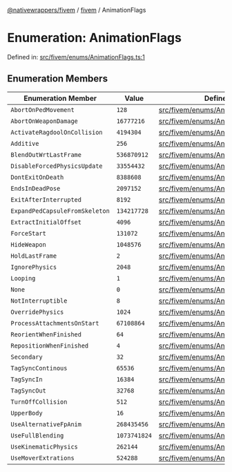 [@nativewrappers/fivem](../../README.md) / [fivem](../README.md) / AnimationFlags

# Enumeration: AnimationFlags

Defined in: [src/fivem/enums/AnimationFlags.ts:1](https://github.com/nativewrappers/fivem/blob/b9a4f02a0f902a29cccc3c350b3c8379abeb4a1b/src/fivem/enums/AnimationFlags.ts#L1)

## Enumeration Members

| Enumeration Member | Value | Defined in |
| ------ | ------ | ------ |
| <a id="abortonpedmovement"></a> `AbortOnPedMovement` | `128` | [src/fivem/enums/AnimationFlags.ts:10](https://github.com/nativewrappers/fivem/blob/b9a4f02a0f902a29cccc3c350b3c8379abeb4a1b/src/fivem/enums/AnimationFlags.ts#L10) |
| <a id="abortonweapondamage"></a> `AbortOnWeaponDamage` | `16777216` | [src/fivem/enums/AnimationFlags.ts:27](https://github.com/nativewrappers/fivem/blob/b9a4f02a0f902a29cccc3c350b3c8379abeb4a1b/src/fivem/enums/AnimationFlags.ts#L27) |
| <a id="activateragdooloncollision"></a> `ActivateRagdoolOnCollision` | `4194304` | [src/fivem/enums/AnimationFlags.ts:25](https://github.com/nativewrappers/fivem/blob/b9a4f02a0f902a29cccc3c350b3c8379abeb4a1b/src/fivem/enums/AnimationFlags.ts#L25) |
| <a id="additive"></a> `Additive` | `256` | [src/fivem/enums/AnimationFlags.ts:11](https://github.com/nativewrappers/fivem/blob/b9a4f02a0f902a29cccc3c350b3c8379abeb4a1b/src/fivem/enums/AnimationFlags.ts#L11) |
| <a id="blendoutwrtlastframe"></a> `BlendOutWrtLastFrame` | `536870912` | [src/fivem/enums/AnimationFlags.ts:32](https://github.com/nativewrappers/fivem/blob/b9a4f02a0f902a29cccc3c350b3c8379abeb4a1b/src/fivem/enums/AnimationFlags.ts#L32) |
| <a id="disableforcedphysicsupdate"></a> `DisableForcedPhysicsUpdate` | `33554432` | [src/fivem/enums/AnimationFlags.ts:28](https://github.com/nativewrappers/fivem/blob/b9a4f02a0f902a29cccc3c350b3c8379abeb4a1b/src/fivem/enums/AnimationFlags.ts#L28) |
| <a id="dontexitondeath"></a> `DontExitOnDeath` | `8388608` | [src/fivem/enums/AnimationFlags.ts:26](https://github.com/nativewrappers/fivem/blob/b9a4f02a0f902a29cccc3c350b3c8379abeb4a1b/src/fivem/enums/AnimationFlags.ts#L26) |
| <a id="endsindeadpose"></a> `EndsInDeadPose` | `2097152` | [src/fivem/enums/AnimationFlags.ts:24](https://github.com/nativewrappers/fivem/blob/b9a4f02a0f902a29cccc3c350b3c8379abeb4a1b/src/fivem/enums/AnimationFlags.ts#L24) |
| <a id="exitafterinterrupted"></a> `ExitAfterInterrupted` | `8192` | [src/fivem/enums/AnimationFlags.ts:16](https://github.com/nativewrappers/fivem/blob/b9a4f02a0f902a29cccc3c350b3c8379abeb4a1b/src/fivem/enums/AnimationFlags.ts#L16) |
| <a id="expandpedcapsulefromskeleton"></a> `ExpandPedCapsuleFromSkeleton` | `134217728` | [src/fivem/enums/AnimationFlags.ts:30](https://github.com/nativewrappers/fivem/blob/b9a4f02a0f902a29cccc3c350b3c8379abeb4a1b/src/fivem/enums/AnimationFlags.ts#L30) |
| <a id="extractinitialoffset"></a> `ExtractInitialOffset` | `4096` | [src/fivem/enums/AnimationFlags.ts:15](https://github.com/nativewrappers/fivem/blob/b9a4f02a0f902a29cccc3c350b3c8379abeb4a1b/src/fivem/enums/AnimationFlags.ts#L15) |
| <a id="forcestart"></a> `ForceStart` | `131072` | [src/fivem/enums/AnimationFlags.ts:20](https://github.com/nativewrappers/fivem/blob/b9a4f02a0f902a29cccc3c350b3c8379abeb4a1b/src/fivem/enums/AnimationFlags.ts#L20) |
| <a id="hideweapon"></a> `HideWeapon` | `1048576` | [src/fivem/enums/AnimationFlags.ts:23](https://github.com/nativewrappers/fivem/blob/b9a4f02a0f902a29cccc3c350b3c8379abeb4a1b/src/fivem/enums/AnimationFlags.ts#L23) |
| <a id="holdlastframe"></a> `HoldLastFrame` | `2` | [src/fivem/enums/AnimationFlags.ts:4](https://github.com/nativewrappers/fivem/blob/b9a4f02a0f902a29cccc3c350b3c8379abeb4a1b/src/fivem/enums/AnimationFlags.ts#L4) |
| <a id="ignorephysics"></a> `IgnorePhysics` | `2048` | [src/fivem/enums/AnimationFlags.ts:14](https://github.com/nativewrappers/fivem/blob/b9a4f02a0f902a29cccc3c350b3c8379abeb4a1b/src/fivem/enums/AnimationFlags.ts#L14) |
| <a id="looping"></a> `Looping` | `1` | [src/fivem/enums/AnimationFlags.ts:3](https://github.com/nativewrappers/fivem/blob/b9a4f02a0f902a29cccc3c350b3c8379abeb4a1b/src/fivem/enums/AnimationFlags.ts#L3) |
| <a id="none"></a> `None` | `0` | [src/fivem/enums/AnimationFlags.ts:2](https://github.com/nativewrappers/fivem/blob/b9a4f02a0f902a29cccc3c350b3c8379abeb4a1b/src/fivem/enums/AnimationFlags.ts#L2) |
| <a id="notinterruptible"></a> `NotInterruptible` | `8` | [src/fivem/enums/AnimationFlags.ts:6](https://github.com/nativewrappers/fivem/blob/b9a4f02a0f902a29cccc3c350b3c8379abeb4a1b/src/fivem/enums/AnimationFlags.ts#L6) |
| <a id="overridephysics"></a> `OverridePhysics` | `1024` | [src/fivem/enums/AnimationFlags.ts:13](https://github.com/nativewrappers/fivem/blob/b9a4f02a0f902a29cccc3c350b3c8379abeb4a1b/src/fivem/enums/AnimationFlags.ts#L13) |
| <a id="processattachmentsonstart"></a> `ProcessAttachmentsOnStart` | `67108864` | [src/fivem/enums/AnimationFlags.ts:29](https://github.com/nativewrappers/fivem/blob/b9a4f02a0f902a29cccc3c350b3c8379abeb4a1b/src/fivem/enums/AnimationFlags.ts#L29) |
| <a id="reorientwhenfinished"></a> `ReorientWhenFinished` | `64` | [src/fivem/enums/AnimationFlags.ts:9](https://github.com/nativewrappers/fivem/blob/b9a4f02a0f902a29cccc3c350b3c8379abeb4a1b/src/fivem/enums/AnimationFlags.ts#L9) |
| <a id="repositionwhenfinished"></a> `RepositionWhenFinished` | `4` | [src/fivem/enums/AnimationFlags.ts:5](https://github.com/nativewrappers/fivem/blob/b9a4f02a0f902a29cccc3c350b3c8379abeb4a1b/src/fivem/enums/AnimationFlags.ts#L5) |
| <a id="secondary"></a> `Secondary` | `32` | [src/fivem/enums/AnimationFlags.ts:8](https://github.com/nativewrappers/fivem/blob/b9a4f02a0f902a29cccc3c350b3c8379abeb4a1b/src/fivem/enums/AnimationFlags.ts#L8) |
| <a id="tagsynccontinous"></a> `TagSyncContinous` | `65536` | [src/fivem/enums/AnimationFlags.ts:19](https://github.com/nativewrappers/fivem/blob/b9a4f02a0f902a29cccc3c350b3c8379abeb4a1b/src/fivem/enums/AnimationFlags.ts#L19) |
| <a id="tagsyncin"></a> `TagSyncIn` | `16384` | [src/fivem/enums/AnimationFlags.ts:17](https://github.com/nativewrappers/fivem/blob/b9a4f02a0f902a29cccc3c350b3c8379abeb4a1b/src/fivem/enums/AnimationFlags.ts#L17) |
| <a id="tagsyncout"></a> `TagSyncOut` | `32768` | [src/fivem/enums/AnimationFlags.ts:18](https://github.com/nativewrappers/fivem/blob/b9a4f02a0f902a29cccc3c350b3c8379abeb4a1b/src/fivem/enums/AnimationFlags.ts#L18) |
| <a id="turnoffcollision"></a> `TurnOffCollision` | `512` | [src/fivem/enums/AnimationFlags.ts:12](https://github.com/nativewrappers/fivem/blob/b9a4f02a0f902a29cccc3c350b3c8379abeb4a1b/src/fivem/enums/AnimationFlags.ts#L12) |
| <a id="upperbody"></a> `UpperBody` | `16` | [src/fivem/enums/AnimationFlags.ts:7](https://github.com/nativewrappers/fivem/blob/b9a4f02a0f902a29cccc3c350b3c8379abeb4a1b/src/fivem/enums/AnimationFlags.ts#L7) |
| <a id="usealternativefpanim"></a> `UseAlternativeFpAnim` | `268435456` | [src/fivem/enums/AnimationFlags.ts:31](https://github.com/nativewrappers/fivem/blob/b9a4f02a0f902a29cccc3c350b3c8379abeb4a1b/src/fivem/enums/AnimationFlags.ts#L31) |
| <a id="usefullblending"></a> `UseFullBlending` | `1073741824` | [src/fivem/enums/AnimationFlags.ts:33](https://github.com/nativewrappers/fivem/blob/b9a4f02a0f902a29cccc3c350b3c8379abeb4a1b/src/fivem/enums/AnimationFlags.ts#L33) |
| <a id="usekinematicphysics"></a> `UseKinematicPhysics` | `262144` | [src/fivem/enums/AnimationFlags.ts:21](https://github.com/nativewrappers/fivem/blob/b9a4f02a0f902a29cccc3c350b3c8379abeb4a1b/src/fivem/enums/AnimationFlags.ts#L21) |
| <a id="usemoverextrations"></a> `UseMoverExtrations` | `524288` | [src/fivem/enums/AnimationFlags.ts:22](https://github.com/nativewrappers/fivem/blob/b9a4f02a0f902a29cccc3c350b3c8379abeb4a1b/src/fivem/enums/AnimationFlags.ts#L22) |
